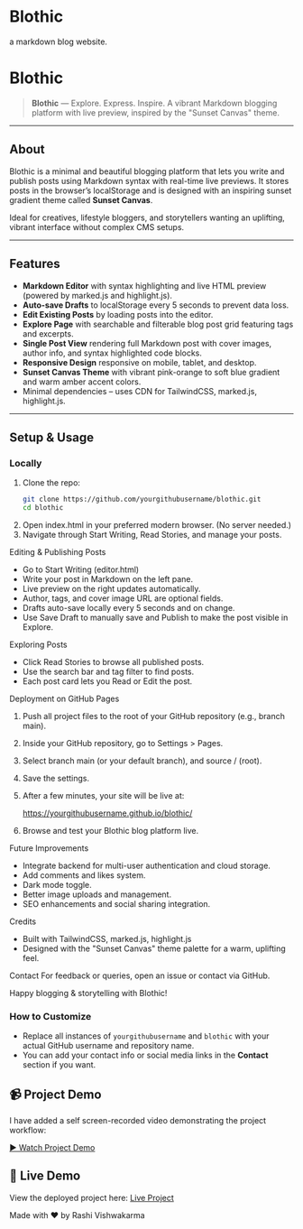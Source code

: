 # Blothic
a markdown blog website.
# Blothic

> **Blothic** — Explore. Express. Inspire.
> A vibrant Markdown blogging platform with live preview, inspired by the "Sunset Canvas" theme.

---

##  About

Blothic is a minimal and beautiful blogging platform that lets you write and publish posts using Markdown syntax with real-time live previews. It stores posts in the browser’s localStorage and is designed with an inspiring sunset gradient theme called **Sunset Canvas**.

Ideal for creatives, lifestyle bloggers, and storytellers wanting an uplifting, vibrant interface without complex CMS setups.

---

## Features

- **Markdown Editor** with syntax highlighting and live HTML preview (powered by marked.js and highlight.js).
- **Auto-save Drafts** to localStorage every 5 seconds to prevent data loss.
- **Edit Existing Posts** by loading posts into the editor.
- **Explore Page** with searchable and filterable blog post grid featuring tags and excerpts.
- **Single Post View** rendering full Markdown post with cover images, author info, and syntax highlighted code blocks.
- **Responsive Design** responsive on mobile, tablet, and desktop.
- **Sunset Canvas Theme** with vibrant pink-orange to soft blue gradient and warm amber accent colors.
- Minimal dependencies – uses CDN for TailwindCSS, marked.js, highlight.js.

---

##  Setup & Usage

### Locally

1. Clone the repo:
   ```bash
   git clone https://github.com/yourgithubusername/blothic.git
   cd blothic
2. Open index.html in your preferred modern browser. (No server needed.)
3. Navigate through Start Writing, Read Stories, and manage your posts.

Editing & Publishing Posts

- Go to Start Writing (editor.html)
- Write your post in Markdown on the left pane.
- Live preview on the right updates automatically.
- Author, tags, and cover image URL are optional fields.
- Drafts auto-save locally every 5 seconds and on change.
- Use Save Draft to manually save and Publish to make the post visible in Explore.

Exploring Posts
- Click Read Stories to browse all published posts.
- Use the search bar and tag filter to find posts.
- Each post card lets you Read or Edit the post.

 Deployment on GitHub Pages
1. Push all project files to the root of your GitHub repository (e.g., branch main).
2. Inside your GitHub repository, go to Settings > Pages.
3. Select branch main (or your default branch), and source / (root).
4. Save the settings.
5. After a few minutes, your site will be live at:

     https://yourgithubusername.github.io/blothic/

6. Browse and test your Blothic blog platform live.

 Future Improvements
- Integrate backend for multi-user authentication and cloud storage.
- Add comments and likes system.
- Dark mode toggle.
- Better image uploads and management.
- SEO enhancements and social sharing integration.

Credits
- Built with TailwindCSS, marked.js, highlight.js
- Designed with the "Sunset Canvas" theme palette for a warm, uplifting feel.

Contact
For feedback or queries, open an issue or contact via GitHub.

Happy blogging & storytelling with Blothic!


### How to Customize

- Replace all instances of `yourgithubusername` and `blothic` with your actual GitHub username and repository name.
- You can add your contact info or social media links in the **Contact** section if you want.

## 📹 Project Demo

I have added a self screen-recorded video demonstrating the project workflow:

[▶️ Watch Project Demo](https://drive.google.com/file/d/15X5EMqynVRlZC-u1DsGa2_EAwgPQAJSe/view?usp=sharing)

## 🚀 Live Demo

View the deployed project here: [Live Project](https://rashivishwakarmaa.github.io/Blothic/)

Made with ❤️ by Rashi Vishwakarma
